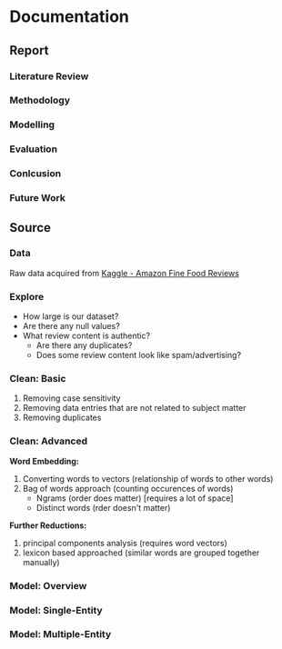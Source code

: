 # Documentation

## Report
### Literature Review

### Methodology

### Modelling

### Evaluation

### Conlcusion

### Future Work

## Source
### Data
Raw data acquired from [Kaggle - Amazon Fine Food Reviews](https://www.kaggle.com/datasets/snap/amazon-fine-food-reviews?resource=download)

### Explore
- How large is our dataset?
- Are there any null values?
- What review content is authentic?
  - Are there any duplicates?
  - Does some review content look like spam/advertising?

### Clean: Basic
1. Removing case sensitivity
2. Removing data entries that are not related to subject matter
3. Removing duplicates

### Clean: Advanced
**Word Embedding:**
1. Converting words to vectors (relationship of words to other words)
2. Bag of words approach (counting occurences of words)
    - Ngrams (order does matter) [requires a lot of space]
    - Distinct words (rder doesn't matter)

**Further Reductions:**
1. principal components analysis (requires word vectors)
2. lexicon based approached (similar words are grouped together manually)

### Model: Overview

### Model: Single-Entity

### Model: Multiple-Entity
